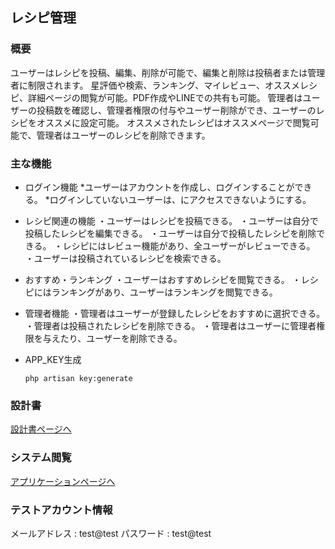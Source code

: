 ## レシピ管理

### 概要

ユーザーはレシピを投稿、編集、削除が可能で、編集と削除は投稿者または管理者に制限されます。
星評価や検索、ランキング、マイレビュー、オススメレシピ、詳細ページの閲覧が可能。PDF作成やLINEでの共有も可能。
管理者はユーザーの投稿数を確認し、管理者権限の付与やユーザー削除ができ、ユーザーのレシピをオススメに設定可能。
オススメされたレシピはオススメページで閲覧可能で、管理者はユーザーのレシピを削除できます。

### 主な機能
* ログイン機能
  *ユーザーはアカウントを作成し、ログインすることができる。
  *ログインしていないユーザーは、にアクセスできないようにする。
* レシピ関連の機能
  ・ユーザーはレシピを投稿できる。
  ・ユーザーは自分で投稿したレシピを編集できる。
  ・ユーザーは自分で投稿したレシピを削除できる。
  ・レシピにはレビュー機能があり、全ユーザーがレビューできる。
  ・ユーザーは投稿されているレシピを検索できる。
* おすすめ・ランキング
  ・ユーザーはおすすめレシピを閲覧できる。
  ・レシピにはランキングがあり、ユーザーはランキングを閲覧できる。
* 管理者機能
  ・管理者はユーザーが登録したレシピをおすすめに選択できる。
  ・管理者は投稿されたレシピを削除できる。
  ・管理者はユーザーに管理者権限を与えたり、ユーザーを削除できる。



* APP_KEY生成

    ```console
    php artisan key:generate
    ```
### 設計書
[設計書ページへ](https://drive.google.com/drive/folders/1cpOBWIsSc8k55MqRiVK7ouFq1OTt8Mob)

### システム閲覧
[アプリケーションページへ](https://resipe-management-67f6fda02d06.herokuapp.com/login)

### テストアカウント情報
メールアドレス :  test@test
パスワード     :  test@test
